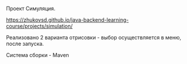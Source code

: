 Проект Симуляция.

https://zhukovsd.github.io/java-backend-learning-course/projects/simulation/


Реализовано 2 варианта отрисовки - выбор осуществляется в меню, после запуска.

Система сборки - Maven
